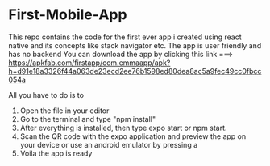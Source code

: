 # First-Mobile-App
This repo contains the code for the first ever app i created using react native and its concepts like stack navigator etc. The app is user friendly and has no backend
You can download the app by clicking this link ===> https://apkfab.com/firstapp/com.emmaapp/apk?h=d91e18a3326f44a063de23ecd2ee76b1598ed80dea8ac5a9fec49cc0fbcc054a

All you have to do is to
1. Open the file in your editor
2. Go to the terminal and type "npm install"
3. After everything is installed, then type expo start or npm start.
4. Scan the QR code with the expo application and preview the app on your device or use an android emulator by pressing a
5. Voila the app is ready
